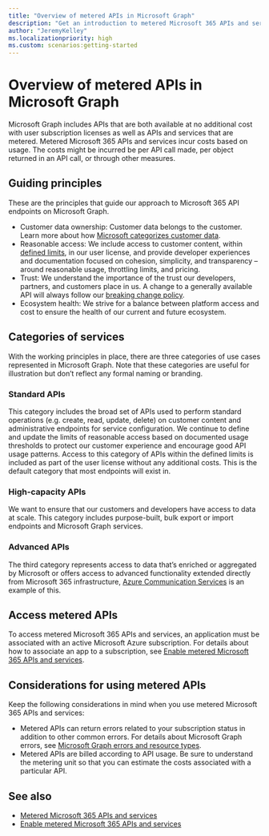 ```yaml
---
title: "Overview of metered APIs in Microsoft Graph"
description: "Get an introduction to metered Microsoft 365 APIs and services in Microsoft Graph."
author: "JeremyKelley"
ms.localizationpriority: high
ms.custom: scenarios:getting-started
---
```


# Overview of metered APIs in Microsoft Graph

Microsoft Graph includes APIs that are both available at no additional cost with user subscription licenses as well as APIs and services that are metered. Metered Microsoft 365 APIs and services incur costs based on usage. The costs might be incurred be per API call made, per object returned in an API call, or through other measures.

## Guiding principles
These are the principles that guide our approach to Microsoft 365 API endpoints on Microsoft Graph.
- Customer data ownership: Customer data belongs to the customer. Learn more about how [Microsoft categorizes customer data](https://www.microsoft.com/trust-center/privacy/customer-data-definitions). 
- Reasonable access: We include access to customer content, within [defined limits](throttling-limits.md), in our user license, and provide developer experiences and documentation focused on cohesion, simplicity, and transparency – around reasonable usage, throttling limits, and pricing. 
- Trust: We understand the importance of the trust our developers, partners, and customers place in us. A change to a generally available API will always follow our [breaking change policy](versioning-and-support.md). 
- Ecosystem health: We strive for a balance between platform access and cost to ensure the health of our current and future ecosystem. 

## Categories of services 
With the working principles in place, there are three categories of use cases represented in Microsoft Graph. Note that these categories are useful for illustration but don’t reflect any formal naming or branding. 

### Standard APIs
This category includes the broad set of APIs used to perform standard operations (e.g. create, read, update, delete) on customer content and administrative endpoints for service configuration. We continue to define and update the limits of reasonable access based on documented usage thresholds to protect our customer experience and encourage good API usage patterns. Access to this category of APIs within the defined limits is included as part of the user license without any additional costs. This is the default category that most endpoints will exist in.

### High-capacity APIs
We want to ensure that our customers and developers have access to data at scale. This category includes purpose-built, bulk export or import endpoints and Microsoft Graph services.

### Advanced APIs
The third category represents access to data that’s enriched or aggregated by Microsoft or offers access to advanced functionality extended directly from Microsoft 365 infrastructure, [Azure Communication Services](https://azure.microsoft.com/products/communication-services/#overview) is an example of this.

## Access metered APIs
To access metered Microsoft 365 APIs and services, an application must be associated with an active Microsoft Azure subscription. For details about how to associate an app to a subscription, see [Enable metered Microsoft 365 APIs and services](/graph/metered-api-setup).

## Considerations for using metered APIs

Keep the following considerations in mind when you use metered Microsoft 365 APIs and services:

- Metered APIs can return errors related to your subscription status in addition to other common errors. For details about Microsoft Graph errors, see [Microsoft Graph errors and resource types](errors.md).
- Metered APIs are billed according to API usage. Be sure to understand the metering unit so that you can estimate the costs associated with a particular API.

## See also

- [Metered Microsoft 365 APIs and services](/graph/metered-api-list)
- [Enable metered Microsoft 365 APIs and services](/graph/metered-api-setup)
